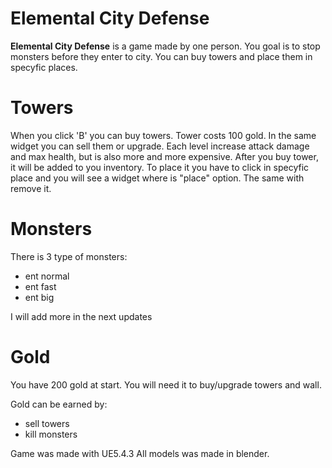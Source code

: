 # Elemental City Defense

**Elemental City Defense** is a game made by one person. You goal is to stop monsters before they enter to city. You can buy towers and place them in specyfic places.

# Towers

When you click 'B' you can buy towers. Tower costs 100 gold. In the same widget you can sell them or upgrade. Each level increase attack damage and max health, but is also more and more expensive.
After you buy tower, it will be added to you inventory. To place it you have to click in specyfic place and you will see a widget where is "place" option. The same with remove it.

# Monsters

There is 3 type of monsters:
  - ent normal
  - ent fast
  - ent big

I will add more in the next updates

# Gold

You have 200 gold at start. You will need it to buy/upgrade towers and wall.

Gold can be earned by:
  - sell towers
  - kill monsters

Game was made with UE5.4.3
All models was made in blender.
